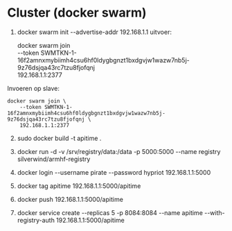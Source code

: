# Cluster (docker swarm)

1. docker swarm init --advertise-addr 192.168.1.1
uitvoer:

    docker swarm join \
        --token SWMTKN-1-16f2amnxmybiimh4csu6hf0ldygbgnzt1bxdgvjw1wazw7nb5j-9z76dsjqa43rc7tzu8fjofqnj \
        192.168.1.1:2377

Invoeren op slave:

    docker swarm join \
        --token SWMTKN-1-16f2amnxmybiimh4csu6hf0ldygbgnzt1bxdgvjw1wazw7nb5j-9z76dsjqa43rc7tzu8fjofqnj \
        192.168.1.1:2377

2. sudo docker build -t apitime .

3. docker run -d -v /srv/registry/data:/data -p 5000:5000 --name registry silverwind/armhf-registry

4. docker login --username pirate --password hypriot 192.168.1.1:5000

5. docker tag apitime 192.168.1.1:5000/apitime

6. docker push 192.168.1.1:5000/apitime

7. docker service create --replicas 5 -p 8084:8084 --name apitime --with-registry-auth 192.168.1.1:5000/apitime
